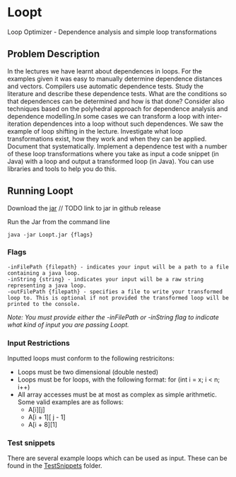 # Loopt
Loop Optimizer - Dependence analysis and simple loop transformations

## Problem Description
In the lectures we have learnt about dependences in loops. For the examples given it was easy to manually determine dependence distances and vectors. Compilers use automatic dependence tests. Study the literature and describe these dependence tests. What are the conditions so that dependences can be determined and how is that done? Consider also techniques based on the polyhedral approach for dependence analysis and dependence modelling.In some cases we can transform a loop with inter-iteration dependences into a loop without such dependences. We saw the example of loop shifting in the lecture. Investigate what loop transformations exist, how they work and when they can be applied. Document that systematically. Implement a dependence test with a number of these loop transformations where you take as input a code snippet (in Java) with a loop and output a transformed loop (in Java). You can use libraries and tools to help you do this.

## Running Loopt

Download the [jar]() // TODO link to jar in github release

Run the Jar from the command line

```
java -jar Loopt.jar {flags}
```

### Flags

```
-inFilePath {filepath} - indicates your input will be a path to a file containing a java loop.
-inString {string} - indicates your input will be a raw string representing a java loop.
-outFilePath {filepath} - specifies a file to write your transformed loop to. This is optional if not provided the transformed loop will be printed to the console.
```

*Note: You must provide either the -inFilePath or -inString flag to indicate what kind of input you are passing Loopt.*

### Input Restrictions
Inputted loops must conform to the following restricitons:
* Loops must be two dimensional (double nested)
* Loops must be for loops, with the following format: for (int i = x; i < n; i++)
* All array accesses must be at most as complex as simple arithmetic. Some valid examples are as follows:
  * A[i][j]
  * A[i + 1][ j - 1]
  * A[i + 8][1]


### Test snippets

There are several example loops which can be used as input. These can be found in the [TestSnippets](https://github.com/Nathan-Cairns/Loopt/tree/master/Testsnippets) folder.
